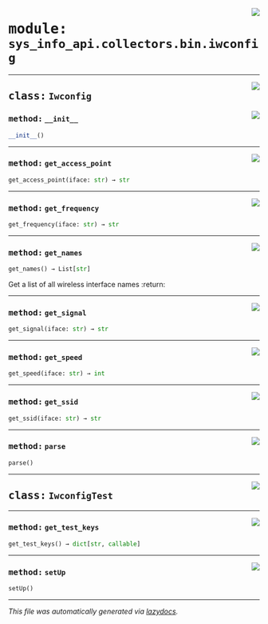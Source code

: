 <!-- markdownlint-disable -->

<a href="../src/sys_info_api/collectors/bin/iwconfig.py#L0"><img align="right" style="float:right;" src="https://img.shields.io/badge/-source-cccccc?style=flat-square"></a>

# <kbd>module:</kbd> `sys_info_api.collectors.bin.iwconfig`






---

<a href="../src/sys_info_api/collectors/bin/iwconfig.py#L23"><img align="right" style="float:right;" src="https://img.shields.io/badge/-source-cccccc?style=flat-square"></a>

## <kbd>class:</kbd> `Iwconfig`




<a href="../src/sys_info_api/collectors/bin/iwconfig.py#L24"><img align="right" style="float:right;" src="https://img.shields.io/badge/-source-cccccc?style=flat-square"></a>

### <kbd>method:</kbd> `__init__`

```python
__init__()
```








---

<a href="../src/sys_info_api/collectors/bin/iwconfig.py#L81"><img align="right" style="float:right;" src="https://img.shields.io/badge/-source-cccccc?style=flat-square"></a>

### <kbd>method:</kbd> `get_access_point`

```python
get_access_point(iface: str) → str
```





---

<a href="../src/sys_info_api/collectors/bin/iwconfig.py#L78"><img align="right" style="float:right;" src="https://img.shields.io/badge/-source-cccccc?style=flat-square"></a>

### <kbd>method:</kbd> `get_frequency`

```python
get_frequency(iface: str) → str
```





---

<a href="../src/sys_info_api/collectors/bin/iwconfig.py#L67"><img align="right" style="float:right;" src="https://img.shields.io/badge/-source-cccccc?style=flat-square"></a>

### <kbd>method:</kbd> `get_names`

```python
get_names() → List[str]
```

Get a list of all wireless interface names :return: 

---

<a href="../src/sys_info_api/collectors/bin/iwconfig.py#L87"><img align="right" style="float:right;" src="https://img.shields.io/badge/-source-cccccc?style=flat-square"></a>

### <kbd>method:</kbd> `get_signal`

```python
get_signal(iface: str) → str
```





---

<a href="../src/sys_info_api/collectors/bin/iwconfig.py#L84"><img align="right" style="float:right;" src="https://img.shields.io/badge/-source-cccccc?style=flat-square"></a>

### <kbd>method:</kbd> `get_speed`

```python
get_speed(iface: str) → int
```





---

<a href="../src/sys_info_api/collectors/bin/iwconfig.py#L75"><img align="right" style="float:right;" src="https://img.shields.io/badge/-source-cccccc?style=flat-square"></a>

### <kbd>method:</kbd> `get_ssid`

```python
get_ssid(iface: str) → str
```





---

<a href="../src/sys_info_api/collectors/bin/iwconfig.py#L30"><img align="right" style="float:right;" src="https://img.shields.io/badge/-source-cccccc?style=flat-square"></a>

### <kbd>method:</kbd> `parse`

```python
parse()
```






---

<a href="../src/sys_info_api/collectors/bin/iwconfig.py#L91"><img align="right" style="float:right;" src="https://img.shields.io/badge/-source-cccccc?style=flat-square"></a>

## <kbd>class:</kbd> `IwconfigTest`







---

<a href="../src/sys_info_api/collectors/bin/iwconfig.py#L95"><img align="right" style="float:right;" src="https://img.shields.io/badge/-source-cccccc?style=flat-square"></a>

### <kbd>method:</kbd> `get_test_keys`

```python
get_test_keys() → dict[str, callable]
```





---

<a href="../src/sys_info_api/collectors/bin/iwconfig.py#L92"><img align="right" style="float:right;" src="https://img.shields.io/badge/-source-cccccc?style=flat-square"></a>

### <kbd>method:</kbd> `setUp`

```python
setUp()
```








---

_This file was automatically generated via [lazydocs](https://github.com/ml-tooling/lazydocs)._
